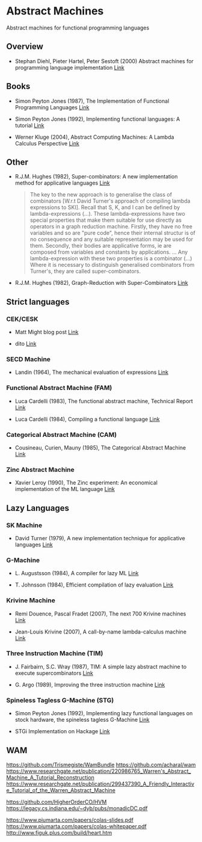 # Abstract Machines

Abstract machines for functional programming languages

## Overview

* Stephan Diehl, Pieter Hartel, Peter Sestoft (2000)
  Abstract machines for programming language implementation
  [Link](http://www.inf.ed.ac.uk/teaching/courses/lsi/diehl_abstract_machines.pdf)

## Books

* Simon Peyton Jones (1987), The Implementation of Functional Programming Languages
  [Link](https://www.microsoft.com/en-us/research/publication/the-implementation-of-functional-programming-languages/)

* Simon Peyton Jones (1992), Implementing functional languages: A tutorial
  [Link](https://www.microsoft.com/en-us/research/publication/implementing-functional-languages-a-tutorial/)

* Werner Kluge (2004), Abstract Computing Machines: A Lambda Calculus Perspective
  [Link](https://www.springer.com/de/book/9783540211464)

## Other

* R.J.M. Hughes (1982), Super-combinators: A new implementation method for applicative languages
  [Link](https://dl.acm.org/citation.cfm?id=802129)
  > The key to the new approach is to generalise the class of combinators [W.r.t David Turner's approach of compiling lambda expressions to SKI]. Recall that S, K, and I can be
  > defined by lambda-expressions (...).
  > These lambda-expressions have two special properties that make them suitable for use directly as operators in a graph
  > reduction machine. Firstly, they have no free variables and so are "pure code", hence their internal structur is of no consequence
  > and any suitable representation may be used for them.
  > Secondly, their bodies are applicative forms, ie are composed from variables and constants by applications.
  > ...
  > Any lambda-expression with these two properties is a combinator (...)
  > Where it is necessary to distinguish generalised combinators from Turner's, they are called super-combinators.

* R.J.M. Hughes (1982), Graph-Reduction with Super-Combinators
  [Link](https://www.cs.ox.ac.uk/publications/publication3771-abstract.html)

## Strict languages

### CEK/CESK

* Matt Might blog post [Link](http://matt.might.net/articles/cek-machines/)

* dito [Link](http://matt.might.net/articles/cesk-machines/)

### SECD Machine

* Landin (1964), The mechanical evaluation of expressions
  [Link](https://www.cs.cmu.edu/~crary/819-f09/Landin64.pdf)

### Functional Abstract Machine (FAM)

* Luca Cardelli (1983), The functional abstract machine, Technical Report
  [Link](http://lucacardelli.name/Papers/FAM.pdf)

* Luca Cardelli (1984), Compiling a functional language
  [Link](http://lucacardelli.name/Papers/CompilingML.A4.pdf)

### Categorical Abstract Machine (CAM)

* Cousineau, Curien, Mauny (1985), The Categorical Abstract Machine
  [Link](https://www.sciencedirect.com/science/article/pii/0167642387900207)

### Zinc Abstract Machine

* Xavier Leroy (1990), The Zinc experiment: An economical implementation of the ML language
  [Link](https://xavierleroy.org/publi/ZINC.pdf)
  
## Lazy Languages

### SK Machine

* David Turner (1979), A new implementation technique for applicative languages
  [Link](https://onlinelibrary.wiley.com/doi/abs/10.1002/spe.4380090105)

### G-Machine

* L. Augustsson (1984), A compiler for lazy ML
  [Link](https://dl.acm.org/citation.cfm?id=802038)

* T. Johnsson (1984), Efficient compilation of lazy evaluation
  [Link](https://dl.acm.org/citation.cfm?id=502880)

### Krivine Machine

* Remi Douence, Pascal Fradet (2007), The next 700 Krivine machines
  [Link](https://link.springer.com/article/10.1007/s10990-007-9016-y)

* Jean-Louis Krivine (2007), A call-by-name lambda-calculus machine
  [Link](http://www.pps.univ-paris-diderot.fr/~krivine/articles/lazymach.pdf)

### Three Instruction Machine (TIM)

* J. Fairbairn, S.C. Wray (1987), TIM: A simple lazy abstract machine to execute supercombinators
  [Link](https://link.springer.com/chapter/10.1007/3-540-18317-5_3)

* G. Argo (1989), Improving the three instruction machine
  [Link](https://dl.acm.org/citation.cfm?id=99370.99378)

### Spineless Tagless G-Machine (STG)

* Simon Peyton Jones (1992), Implementing lazy functional languages on stock hardware, the spineless tagless G-Machine
  [Link](https://www.microsoft.com/en-us/research/publication/implementing-lazy-functional-languages-on-stock-hardware-the-spineless-tagless-g-machine/)

* STGi Implementation on Hackage
  [Link](http://hackage.haskell.org/package/stgi)

## WAM

https://github.com/Trismegiste/WamBundle
https://github.com/acharal/wam
https://www.researchgate.net/publication/220986765_Warren's_Abstract_Machine_A_Tutorial_Reconstruction
https://www.researchgate.net/publication/299437390_A_Friendly_Interactive_Tutorial_of_the_Warren_Abstract_Machine

https://github.com/HigherOrderCO/HVM
https://legacy.cs.indiana.edu/~dyb/pubs/monadicDC.pdf

https://www.piumarta.com/papers/colas-slides.pdf
https://www.piumarta.com/papers/colas-whitepaper.pdf
http://www.figuk.plus.com/build/heart.htm
